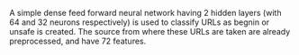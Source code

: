 A simple dense feed forward neural network having 2 hidden layers (with 64 and 32 neurons respectively) is used to classify URLs as begnin or unsafe is created. The source from where these URLs are taken are already preprocessed, and have 72 features.
